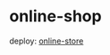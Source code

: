 # online-shop
deploy: [online-store](https://rolling-scopes-school.github.io/mazeltovik-JSFE2022Q1/OnlineStore/index.html)
